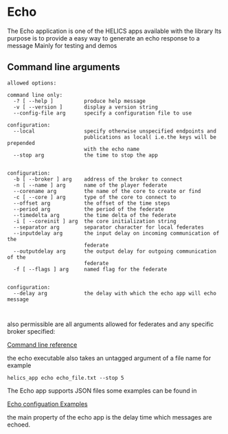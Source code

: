 Echo
=======

The Echo application is one of the HELICS apps available with the library
Its purpose is to provide a easy way to generate an echo response to a message
Mainly for testing and demos

Command line arguments
----------
```
allowed options:

command line only:
  -? [ --help ]          produce help message
  -v [ --version ]       display a version string
  --config-file arg      specify a configuration file to use

configuration:
  --local                specify otherwise unspecified endpoints and
                         publications as local( i.e.the keys will be prepended
                         with the echo name
  --stop arg             the time to stop the app


configuration:
  -b [ --broker ] arg    address of the broker to connect
  -n [ --name ] arg      name of the player federate
  --corename arg         the name of the core to create or find
  -c [ --core ] arg      type of the core to connect to
  --offset arg           the offset of the time steps
  --period arg           the period of the federate
  --timedelta arg        the time delta of the federate
  -i [ --coreinit ] arg  the core initialization string
  --separator arg        separator character for local federates
  --inputdelay arg       the input delay on incoming communication of the
                         federate
  --outputdelay arg      the output delay for outgoing communication of the
                         federate
  -f [ --flags ] arg     named flag for the federate


configuration:
  --delay arg            the delay with which the echo app will echo message



```
also permissible are all arguments allowed for federates and any specific broker specified:

[Command line reference](cmdArgs.html)

the echo executable also takes an untagged argument of a file name for example
```
helics_app echo echo_file.txt --stop 5
```

The Echo app supports JSON files some examples can be found in

[Echo configuation Examples](https://github.com/GMLC-TDC/HELICS-src/tree/master/tests/helics/apps/test_files)

the main property of the echo app is the delay time which messages are echoed.
